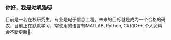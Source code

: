 ### 你好，我是咕叽猫:cat:

目前是一名在校研究生，专业是电子信息工程。未来的目标就是成为一个合格的码农，目前正在默默学习，常使用的语言有MATLAB, Python, C#和C++,个人资料会不断更新:clap:。